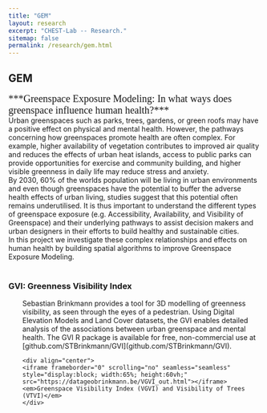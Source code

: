 ```yaml
---
title: "GEM"
layout: research
excerpt: "CHEST-Lab -- Research."
sitemap: false
permalink: /research/gem.html
---
```


## GEM
<span style="font-family:Times; font-size:20px; line-height: normal;">
***Greenspace Exposure Modeling: In what ways does greenspace influence human health?***<br>
</span>
Urban greenspaces such as parks, trees, gardens, or green roofs may have a positive effect on physical and mental health. However, the pathways concerning how greenspaces promote health are often complex. For example, higher availability of vegetation contributes to improved air quality and reduces the effects of urban heat islands, access to public parks can provide opportunities for exercise and community building, and higher visible greenness in daily life may reduce stress and anxiety.<br>
By 2030, 60% of the worlds population will be living in urban environments and even though greenspaces have the potential to buffer the adverse health effects of urban living, studies suggest that this potential often remains underutilised. It is thus important to understand the different types of greenspace exposure (e.g. Accessibility, Availability, and Visibility of Greenspace) and their underlying pathways to assist decision makers and urban designers in their efforts to build healthy and sustainable cities.<br>
In this project we investigate these complex relationships and effects on human health by building spatial algorithms to improve Greenspace Exposure Modeling.<br><br>

### GVI: Greenness Visibility Index
<div style="margin-left: 2em;">
Sebastian Brinkmann provides a tool for 3D modelling of greenness visibility, as seen through the eyes of a pedestrian. Using Digital Elevation Models and Land Cover datasets, the GVI enables detailed analysis of the associations between urban greenspace and mental health. The GVI R package is available for free, non-commercial use at [github.com/STBrinkmann/GVI](github.com/STBrinkmann/GVI).

	<div align="center">
	<iframe frameborder="0" scrolling="no" seamless="seamless" style="display:block; width:65%; height:60vh;" src="https://datageobrinkmann.be/VGVI_out.html"></iframe>
	<em>Greenspace Visibility Index (VGVI) and Visibility of Trees (VTVI)</em>
	</div>

</div>
